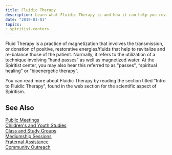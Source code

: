 ```yaml
---
title: Fluidic Therapy
description: Learn what Fluidic Therapy is and how it can help you revitalize your energies and your life.
date: "2019-01-01"
topics:
- spiritist-centers
---
```


Fluid Therapy is a practice of magnetization that involves the transmission, or
donation of positive, restorative energies/fluids that help to revitalize and
re-balance those of the patient. Normally, it refers to the utilization of a
technique involving “hand passes” as well as magnetized water.   At the
Spiritist center, you may also hear this referred to  as "passes", “spiritual
healing” or “bioenergetic therapy”. 

You can read more about Fluidic Therapy by reading the section titled "Intro to
Fluidic Therapy", found in the web section for the scientific aspect of
Spiritism. 


## See Also
[Public Meetings](../public-meetings)  
[Children's and Youth Studies](../children-youth-studies)  
[Class and Study Groups](../study-groups)  
[Mediumship Sessions](../mediumship-sessions)  
[Fraternal Assistance](../fraternal-assistance)  
[Community Outreach](../community-outreach) 

